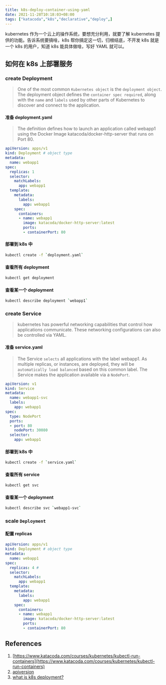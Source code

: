 ```yaml
---
title: k8s-deploy-container-using-yaml
date: 2021-11-28T10:18:03+08:00
tags: ["katacoda","k8s","declarative","deploy",]
---
```


kubernetes 作为一个云上的操作系统，要想充分利用，就要了解 kubernetes 提供的功能。告诉系统要搞啥，k8s 帮你搞定这一切，归根结底，不开发 k8s 就是一个 k8s 的用户，知道 k8s 能具体做啥，写好 YAML 就可以。

## 如何在 k8s 上部署服务

### create Deployment

> One of the most common `Kubernetes object` is the `deployment object`. 
> The deployment object defines the `container spec required`, along with the `name` and `labels` used by other parts of Kubernetes to discover and connect to the application.

#### 准备 deployment.yaml

> The definition defines how to launch an application called webapp1 using the Docker Image katacoda/docker-http-server that runs on Port 80.

```yaml
apiVersion: apps/v1
kind: Deployment # object type
metadata:
  name: webapp1
spec:
  replicas: 1
  selector:
    matchLabels:
      app: webapp1
  template:
    metadata:
      labels:
        app: webapp1
    spec:
      containers:
      - name: webapp1
        image: katacoda/docker-http-server:latest
        ports:
        - containerPort: 80
```

#### 部署到 k8s 中

```bash
kubectl create -f `deployment.yaml`
```

#### 查看所有 deployment

```bash
kubectl get deployment
```

#### 查看某一个 deployment

```bash
kubectl describe deployment `webapp1`
```

### create Service

> kubernetes has powerful networking capabilities that control how applications communicate. 
> These networking configurations can also be controlled via YAML.

#### 准备 service.yaml

> The Service `selects` all applications with the label webapp1. 
> As multiple replicas, or instances, are deployed, 
> they will be `automatically load balanced` based on this common label. 
> The Service makes the application available via a `NodePort`.

```yaml
apiVersion: v1
kind: Service
metadata:
  name: webapp1-svc
  labels:
    app: webapp1
spec:
  type: NodePort
  ports:
  - port: 80
    nodePort: 30080
  selector:
    app: webapp1
```

#### 部署到 k8s 中

```bash
kubectl create -f `service.yaml`
```

#### 查看所有 service

```bash
kubectl get svc
```

#### 查看某一个 deployment

```bash
kubectl describe svc `webapp1-svc`
```

### scale `Deployment`

#### 配置 replicas

```yaml
apiVersion: apps/v1
kind: Deployment # object type
metadata:
  name: webapp1
spec:
  replicas: 4 # 
  selector:
    matchLabels:
      app: webapp1
  template:
    metadata:
      labels:
        app: webapp1
    spec:
      containers:
      - name: webapp1
        image: katacoda/docker-http-server:latest
        ports:
        - containerPort: 80
```

## References

1. [https://www.katacoda.com/courses/kubernetes/kubectl-run-containers](https://www.katacoda.com/courses/kubernetes/kubectl-run-containers)
2. [apiversion](https://matthewpalmer.net/kubernetes-app-developer/articles/kubernetes-apiversion-definition-guide.html)
3. [what is k8s deployment?](https://www.redhat.com/en/topics/containers/what-is-kubernetes-deployment)